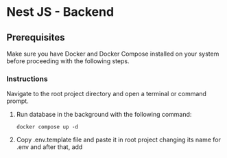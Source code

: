 # Nest JS - Backend

## Prerequisites
Make sure you have Docker and Docker Compose installed on your system before proceeding with the following steps.

### Instructions
Navigate to the root project directory and open a terminal or command prompt.
<br>

1. Run database in the background with the following command: 

   ```
   docker compose up -d 
   ```

2. Copy .env.template file and paste it in root project changing its name for .env and after that, add
